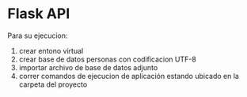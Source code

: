 # Flask API

Para su ejecucion:
1. crear entono virtual
2. crear base de datos personas con codificacion UTF-8
3. importar archivo de base de datos adjunto
4. correr comandos de ejecucion de aplicación estando ubicado en la carpeta del proyecto 
